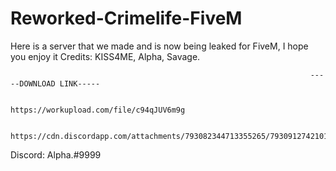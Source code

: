 # Reworked-Crimelife-FiveM
Here is a server that we made and is now being leaked for FiveM, I hope you enjoy it  Credits: KISS4ME, Alpha, Savage.

                                                                       -----DOWNLOAD LINK-----
                                                                       
                                                                       https://workupload.com/file/c94qJUV6m9g
                                                                       
                                                https://cdn.discordapp.com/attachments/793082344713355265/793091274210148413/ReworkedSystem_2.zip

Discord: Alpha.#9999
